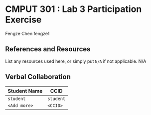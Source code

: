 # CMPUT 301 : Lab 3 Participation Exercise


Fengze Chen fengze1
## References and Resources

List any resources used here, or simply put `N/A` if not applicable.
N/A
## Verbal Collaboration

| Student Name | CCID      |
| ------------ | --------- |
| `student`    | `student` |
| `<Add more>` | `<CCID>`  |
